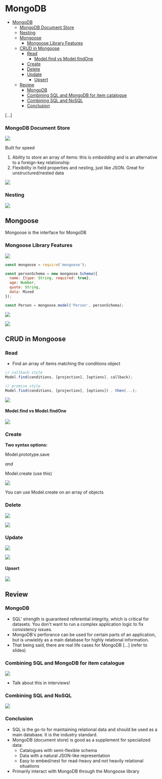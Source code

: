 # MongoDB

- [MongoDB](#mongodb)
    - [MongoDB Document Store](#mongodb-document-store)
    - [Nesting](#nesting)
  - [Mongoose](#mongoose)
    - [Mongoose Library Features](#mongoose-library-features)
  - [CRUD in Mongoose](#crud-in-mongoose)
    - [Read](#read)
      - [Model.find vs Model.findOne](#modelfind-vs-modelfindone)
    - [Create](#create)
    - [Delete](#delete)
    - [Update](#update)
      - [Upsert](#upsert)
  - [Review](#review)
    - [MongoDB](#mongodb-1)
    - [Combining SQL and MongoDB for item catalogue](#combining-sql-and-mongodb-for-item-catalogue)
    - [Combining SQL and NoSQL](#combining-sql-and-nosql)
    - [Conclusion](#conclusion)


[...]


### MongoDB Document Store

![](images/mongo1.png)

Built for speed

1. Ability to store an array of items: this is *embedding* and is an alternative to a foreign-key relationship
2. Flexibility in field properties and nesting, just like JSON. Great for unstructured/nested data

![](images/mongo2.png)

### Nesting

![](images/mongo3.png)

## Mongoose

Mongoose is the interface for MongoDB

### Mongoose Library Features

![](images/mongo4.png)

```js
const mongoose = require('mongoose');

const personSchema = new mongoose.Schema({
  name: {type: String, required: true},
  age: Number,
  quote: String,
  data: Mixed
});

const Person = mongoose.model('Person', personSchema);
```

![](images/mongo5.png)

![](images/mongo6.png)


## CRUD in Mongoose

### Read

- Find an array of items matching the conditions object

```js
// callback style
Model.find(conditions, [projection], [options], callback);

// promise style
Model.find(conditions, [projection], [options]) . then(...);
```

![](images/mongo7.png)

#### Model.find vs Model.findOne

![](images/moongo8.png)

### Create

**Two syntax options:**

Model.prototype.save 

*and*

Model.create (use this)


![](images/mongocreate.png)


You can use Model.create on an array of objects

### Delete


![](images/mongodeletee.png)


![](images/mongodelete2.png)

### Update

![](images/mongoupdate.png)

![](images/mongoupdate2.png)

#### Upsert

![](images/upsert.png)


## Review

### MongoDB

- SQL' strength is guaranteed referential integrity, which is critical for datasets. You don't want to run a complex application logic to fix consistency issues.
- MongoDB's perforance can be used for certain parts of an application, but is unwieldy as a main database for highly relational information.
- That being said, there are real life cases for MongoDB [...] (refer to slides)

### Combining SQL and MongoDB for item catalogue

![](images/mongo9.png)

- Talk about this in interviews!

### Combining SQL and NoSQL

![](images/combiningmongo.png)


### Conclusion

- SQL is the go-to for maintaining relational data and should be used as a main database. It is the industry standard.
- MongoDB (document store) is good as a supplement for specialized data:
  - Catalogues with semi-flexible schema
  - Data with a natural JSON-like representation
  - Easy to embed/nest for read-heavy and not heavily relational situations
- Primarily interact with MongoDB through the Mongoose library


